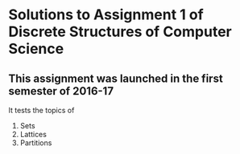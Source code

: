 # Solutions to Assignment 1 of Discrete Structures of Computer Science 
## This assignment was launched in the first semester of 2016-17

<p> It tests the topics of </p>
<ol>
  <li> Sets</li>
  <li> Lattices</li>
  <li> Partitions</li>
</ol>
